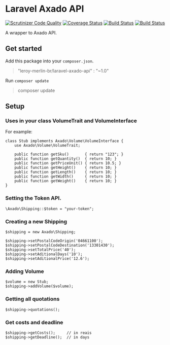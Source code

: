 Laravel Axado API
=================

[![Scrutinizer Code Quality](https://scrutinizer-ci.com/g/leroy-merlin-br/laravel-axado-api/badges/quality-score.png?b=master)](https://scrutinizer-ci.com/g/leroy-merlin-br/laravel-axado-api/?branch=master)
[![Coverage Status](https://coveralls.io/repos/leroy-merlin-br/laravel-axado-api/badge.png?branch=master)](https://coveralls.io/r/leroy-merlin-br/laravel-axado-api?branch=master)
[![Build Status](https://scrutinizer-ci.com/g/leroy-merlin-br/laravel-axado-api/badges/build.png?b=master)](https://scrutinizer-ci.com/g/leroy-merlin-br/laravel-axado-api/build-status/master)
[![Build Status](https://travis-ci.org/leroy-merlin-br/laravel-axado-api.svg)](https://travis-ci.org/leroy-merlin-br/laravel-axado-api)

A wrapper to Axado API.

## Get started

Add this package into your `composer.json`.

> "leroy-merlin-br/laravel-axado-api" : "~1.0"

Run `composer update`

> composer update

## Setup

### Uses in your class VolumeTrait and VolumeInterface

For example:

    class Stub implements Axado\Volume\VolumeInterface {
        use Axado\Volume\VolumeTrait;

        public function getSku()       { return "123"; }
        public function getQuantity()  { return 10; }
        public function getPriceUnit() { return 10.5; }
        public function getHeight()    { return 10; }
        public function getLength()    { return 10; }
        public function getWidth()     { return 10; }
        public function getWeight()    { return 10; }
    }


### Setting the Token API.

    \Axado\Shipping::$token = "your-token";

### Creating a new Shipping

    $shipping = new Axado\Shipping;

    $shipping->setPostalCodeOrigin('04661100');
    $shipping->setPostalCodeDestination('13301430');
    $shipping->setTotalPrice('40');
    $shipping->setAditionalDays('10');
    $shipping->setAditionalPrice('12.6');

### Adding Volume

    $volume = new Stub;
    $shipping->addVolume($volume);

### Getting all quotations

    $shipping->quotations();

### Get costs and deadline

    $shipping->getCosts();     // in reais
    $shipping->getDeadline();  // in days
